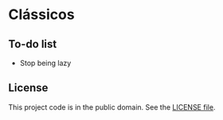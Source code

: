 # Clássicos

## To-do list

* Stop being lazy

## License

This project code is in the public domain. See the [LICENSE file][1].

[1]: https://github.com/Nhanderu/classicos/blob/master/LICENSE
